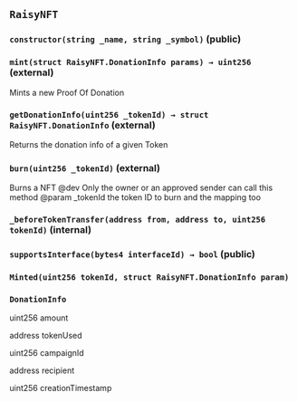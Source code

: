 ## `RaisyNFT`






### `constructor(string _name, string _symbol)` (public)





### `mint(struct RaisyNFT.DonationInfo params) → uint256` (external)

Mints a new Proof Of Donation




### `getDonationInfo(uint256 _tokenId) → struct RaisyNFT.DonationInfo` (external)

Returns the donation info of a given Token




### `burn(uint256 _tokenId)` (external)

Burns a NFT
    @dev Only the owner or an approved sender can call this method
    @param _tokenId the token ID to burn and the mapping too



### `_beforeTokenTransfer(address from, address to, uint256 tokenId)` (internal)





### `supportsInterface(bytes4 interfaceId) → bool` (public)






### `Minted(uint256 tokenId, struct RaisyNFT.DonationInfo param)`






### `DonationInfo`


uint256 amount


address tokenUsed


uint256 campaignId


address recipient


uint256 creationTimestamp



